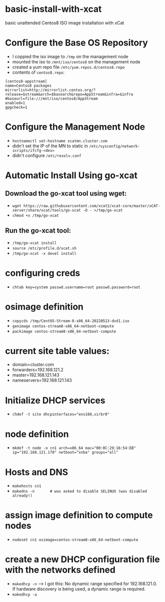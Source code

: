 # basic-install-with-xcat
basic unattended Centos8 ISO image installation with xCat

# Configure the Base OS Repository
- I coppied the iso image to `/tmp` on the management node
- mounted the iso to `/mnt/iso/centos8` on the management node
- created a yum repo file `/etc/yum.repos.d/centos8.repo`
- contents of `centos8.repo`:
```
[centos8-appstream]
name=Centos8 packages
mirrorlist=http://mirrorlist.centos.org/?release=$stream&arch=$basearch&repo=AppStream&infra=$infra
#baseurl=file:///mnt/iso/centos8/AppStream
enabled=1
gpgcheck=1
```

# Configure the Management Node
- `hostnamectl set-hostname xcatmn.cluster.com`
- didn't set the IP of the MN to static in `/etc/sysconfig/network-scripts/ifcfg-<dev>`
- didn't configure `/etc/resolv.conf`

# Automatic Install Using go-xcat

## Download the go-xcat tool using wget:
- `wget https://raw.githubusercontent.com/xcat2/xcat-core/master/xCAT-server/share/xcat/tools/go-xcat -O - >/tmp/go-xcat`
- `chmod +x /tmp/go-xcat`

## Run the go-xcat tool:
- `/tmp/go-xcat install`
- `source /etc/profile.d/xcat.sh`
- `/tmp/go-xcat -x devel install`

# configuring creds
- `chtab key=system passwd.username=root passwd.password=root`

# osimage definition
- `copycds /tmp/CentOS-Stream-8-x86_64-20220513-dvd1.iso`
- `genimage centos-stream8-x86_64-netboot-compute`
- `packimage centos-stream8-x86_64-netboot-compute`

# current site table values:
- domain=cluster.com
- forwarders=192.168.121.2
- master=192.168.121.143
- nameservers=192.168.121.143

# Initialize DHCP services
- `chdef -t site dhcpinterfaces="ens160,virbr0"`

# node definition
- `mkdef -t node -o cn1 arch=x86_64 mac="00:0C:29:16:54:EB" ip="192.168.121.170" netboot="xnba" groups="all"`

# Hosts and DNS
- `makehosts cn1`
- `makedns -n		# was asked to disable SELINUX (was disabled already!)`

# assign image definition to compute nodes
- `nodeset cn1 osimage=centos-stream8-x86_64-netboot-compute`

# create a new DHCP configuration file with the networks defined
- `makedhcp -n`
--> I got this: No dynamic range specified for 192.168.121.0. If hardware discovery is being used, a dynamic range is required.
- `makedhcp -a`
